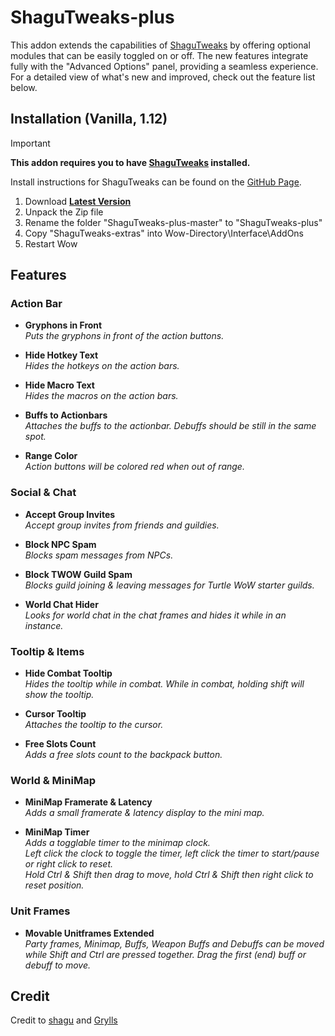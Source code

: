 # ShaguTweaks-plus

This addon extends the capabilities of [ShaguTweaks](https://github.com/shagu/ShaguTweaks) by offering optional modules that can be easily toggled on or off. The new features integrate fully with the "Advanced Options" panel, providing a seamless experience.
For a detailed view of what's new and improved, check out the feature list below.


## Installation (Vanilla, 1.12)

> [!IMPORTANT]
>
> **This addon requires you to have [ShaguTweaks](https://github.com/shagu/ShaguTweaks) installed.**
>
> Install instructions for ShaguTweaks can be found on the [GitHub Page](https://github.com/shagu/ShaguTweaks).

1. Download **[Latest Version](https://github.com/AmonRA/ShaguTweaks-plus/archive/master.zip)**
2. Unpack the Zip file
3. Rename the folder "ShaguTweaks-plus-master" to "ShaguTweaks-plus"
4. Copy "ShaguTweaks-extras" into Wow-Directory\Interface\AddOns
5. Restart Wow


## Features

### Action Bar
- **Gryphons in Front**  
  *Puts the gryphons in front of the action buttons.*

- **Hide Hotkey Text**  
  *Hides the hotkeys on the action bars.*

- **Hide Macro Text**  
  *Hides the macros on the action bars.*

- **Buffs to Actionbars**  
  *Attaches the buffs to the actionbar. Debuffs should be still in the same spot.*

- **Range Color**  
  *Action buttons will be colored red when out of range.*

### Social & Chat
- **Accept Group Invites**  
  *Accept group invites from friends and guildies.*

- **Block NPC Spam**  
  *Blocks spam messages from NPCs.*

- **Block TWOW Guild Spam**  
  *Blocks guild joining & leaving messages for Turtle WoW starter guilds.*

- **World Chat Hider**  
  *Looks for world chat in the chat frames and hides it while in an instance.*

### Tooltip & Items
- **Hide Combat Tooltip**  
  *Hides the tooltip while in combat. While in combat, holding shift will show the tooltip.*

- **Cursor Tooltip**  
  *Attaches the tooltip to the cursor.*

- **Free Slots Count**  
  *Adds a free slots count to the backpack button.*

### World & MiniMap
- **MiniMap Framerate & Latency**  
  *Adds a small framerate & latency display to the mini map.*

- **MiniMap Timer**  
  *Adds a togglable timer to the minimap clock.*  
  *Left click the clock to toggle the timer, left click the timer to start/pause or right click to reset.*  
  *Hold Ctrl & Shift then drag to move, hold Ctrl & Shift then right click to reset position.*

### Unit Frames
- **Movable Unitframes Extended**  
  *Party frames, Minimap, Buffs, Weapon Buffs and Debuffs can be moved while Shift and Ctrl are pressed together. Drag the first (end) buff or debuff to move.*

## Credit
Credit to [shagu](https://github.com/shagu) and [Grylls](https://github.com/GryllsAddons)

